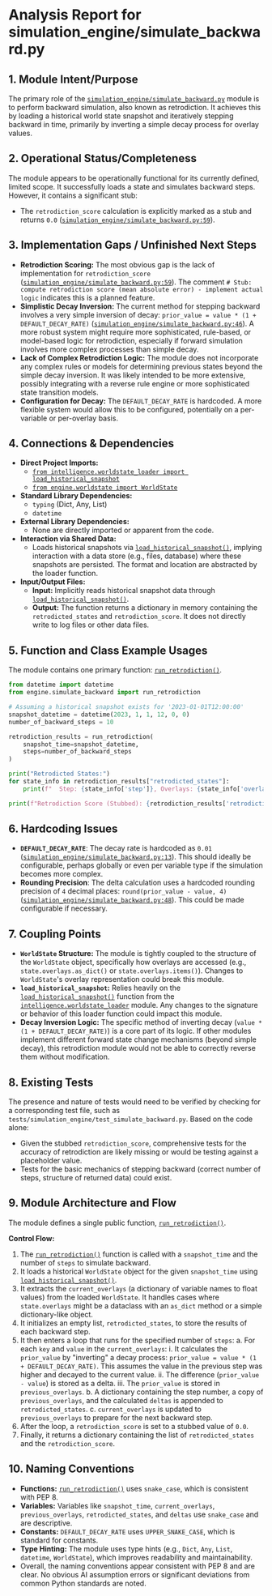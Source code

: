 # Analysis Report for simulation_engine/simulate_backward.py

## 1. Module Intent/Purpose

The primary role of the [`simulation_engine/simulate_backward.py`](simulation_engine/simulate_backward.py) module is to perform backward simulation, also known as retrodiction. It achieves this by loading a historical world state snapshot and iteratively stepping backward in time, primarily by inverting a simple decay process for overlay values.

## 2. Operational Status/Completeness

The module appears to be operationally functional for its currently defined, limited scope. It successfully loads a state and simulates backward steps. However, it contains a significant stub:
*   The `retrodiction_score` calculation is explicitly marked as a stub and returns `0.0` ([`simulation_engine/simulate_backward.py:59`](simulation_engine/simulate_backward.py:59)).

## 3. Implementation Gaps / Unfinished Next Steps

*   **Retrodiction Scoring:** The most obvious gap is the lack of implementation for `retrodiction_score` ([`simulation_engine/simulate_backward.py:59`](simulation_engine/simulate_backward.py:59)). The comment `# Stub: compute retrodiction score (mean absolute error) - implement actual logic` indicates this is a planned feature.
*   **Simplistic Decay Inversion:** The current method for stepping backward involves a very simple inversion of decay: `prior_value = value * (1 + DEFAULT_DECAY_RATE)` ([`simulation_engine/simulate_backward.py:46`](simulation_engine/simulate_backward.py:46)). A more robust system might require more sophisticated, rule-based, or model-based logic for retrodiction, especially if forward simulation involves more complex processes than simple decay.
*   **Lack of Complex Retrodiction Logic:** The module does not incorporate any complex rules or models for determining previous states beyond the simple decay inversion. It was likely intended to be more extensive, possibly integrating with a reverse rule engine or more sophisticated state transition models.
*   **Configuration for Decay:** The `DEFAULT_DECAY_RATE` is hardcoded. A more flexible system would allow this to be configured, potentially on a per-variable or per-overlay basis.

## 4. Connections & Dependencies

*   **Direct Project Imports:**
    *   [`from intelligence.worldstate_loader import load_historical_snapshot`](intelligence/worldstate_loader.py:10)
    *   [`from engine.worldstate import WorldState`](simulation_engine/worldstate.py:11)
*   **Standard Library Dependencies:**
    *   `typing` (Dict, Any, List)
    *   `datetime`
*   **External Library Dependencies:**
    *   None are directly imported or apparent from the code.
*   **Interaction via Shared Data:**
    *   Loads historical snapshots via [`load_historical_snapshot()`](intelligence/worldstate_loader.py:10:0), implying interaction with a data store (e.g., files, database) where these snapshots are persisted. The format and location are abstracted by the loader function.
*   **Input/Output Files:**
    *   **Input:** Implicitly reads historical snapshot data through [`load_historical_snapshot()`](intelligence/worldstate_loader.py:10:0).
    *   **Output:** The function returns a dictionary in memory containing the `retrodicted_states` and `retrodiction_score`. It does not directly write to log files or other data files.

## 5. Function and Class Example Usages

The module contains one primary function: [`run_retrodiction()`](simulation_engine/simulate_backward.py:15:0).

```python
from datetime import datetime
from engine.simulate_backward import run_retrodiction

# Assuming a historical snapshot exists for '2023-01-01T12:00:00'
snapshot_datetime = datetime(2023, 1, 1, 12, 0, 0)
number_of_backward_steps = 10

retrodiction_results = run_retrodiction(
    snapshot_time=snapshot_datetime,
    steps=number_of_backward_steps
)

print("Retrodicted States:")
for state_info in retrodiction_results["retrodicted_states"]:
    print(f"  Step: {state_info['step']}, Overlays: {state_info['overlays']}")

print(f"Retrodiction Score (Stubbed): {retrodiction_results['retrodiction_score']}")
```

## 6. Hardcoding Issues

*   **`DEFAULT_DECAY_RATE`**: The decay rate is hardcoded as `0.01` ([`simulation_engine/simulate_backward.py:13`](simulation_engine/simulate_backward.py:13)). This should ideally be configurable, perhaps globally or even per variable type if the simulation becomes more complex.
*   **Rounding Precision**: The delta calculation uses a hardcoded rounding precision of `4` decimal places: `round(prior_value - value, 4)` ([`simulation_engine/simulate_backward.py:48`](simulation_engine/simulate_backward.py:48)). This could be made configurable if necessary.

## 7. Coupling Points

*   **`WorldState` Structure:** The module is tightly coupled to the structure of the `WorldState` object, specifically how overlays are accessed (e.g., `state.overlays.as_dict()` or `state.overlays.items()`). Changes to `WorldState`'s overlay representation could break this module.
*   **`load_historical_snapshot`:** Relies heavily on the [`load_historical_snapshot()`](intelligence/worldstate_loader.py:10:0) function from the [`intelligence.worldstate_loader`](intelligence/worldstate_loader.py) module. Any changes to the signature or behavior of this loader function could impact this module.
*   **Decay Inversion Logic:** The specific method of inverting decay (`value * (1 + DEFAULT_DECAY_RATE)`) is a core part of its logic. If other modules implement different forward state change mechanisms (beyond simple decay), this retrodiction module would not be able to correctly reverse them without modification.

## 8. Existing Tests

The presence and nature of tests would need to be verified by checking for a corresponding test file, such as `tests/simulation_engine/test_simulate_backward.py`. Based on the code alone:
*   Given the stubbed `retrodiction_score`, comprehensive tests for the accuracy of retrodiction are likely missing or would be testing against a placeholder value.
*   Tests for the basic mechanics of stepping backward (correct number of steps, structure of returned data) could exist.

## 9. Module Architecture and Flow

The module defines a single public function, [`run_retrodiction()`](simulation_engine/simulate_backward.py:15:0).

**Control Flow:**
1.  The [`run_retrodiction()`](simulation_engine/simulate_backward.py:15:0) function is called with a `snapshot_time` and the number of `steps` to simulate backward.
2.  It loads a historical `WorldState` object for the given `snapshot_time` using [`load_historical_snapshot()`](intelligence/worldstate_loader.py:10:0).
3.  It extracts the `current_overlays` (a dictionary of variable names to float values) from the loaded `WorldState`. It handles cases where `state.overlays` might be a dataclass with an `as_dict` method or a simple dictionary-like object.
4.  It initializes an empty list, `retrodicted_states`, to store the results of each backward step.
5.  It then enters a loop that runs for the specified number of `steps`:
    a.  For each `key` and `value` in the `current_overlays`:
        i.  It calculates the `prior_value` by "inverting" a decay process: `prior_value = value * (1 + DEFAULT_DECAY_RATE)`. This assumes the value in the previous step was higher and decayed to the current value.
        ii. The difference (`prior_value - value`) is stored as a delta.
        iii. The `prior_value` is stored in `previous_overlays`.
    b.  A dictionary containing the step number, a copy of `previous_overlays`, and the calculated `deltas` is appended to `retrodicted_states`.
    c.  `current_overlays` is updated to `previous_overlays` to prepare for the next backward step.
6.  After the loop, a `retrodiction_score` is set to a stubbed value of `0.0`.
7.  Finally, it returns a dictionary containing the list of `retrodicted_states` and the `retrodiction_score`.

## 10. Naming Conventions

*   **Functions:** [`run_retrodiction()`](simulation_engine/simulate_backward.py:15:0) uses `snake_case`, which is consistent with PEP 8.
*   **Variables:** Variables like `snapshot_time`, `current_overlays`, `previous_overlays`, `retrodicted_states`, and `deltas` use `snake_case` and are descriptive.
*   **Constants:** `DEFAULT_DECAY_RATE` uses `UPPER_SNAKE_CASE`, which is standard for constants.
*   **Type Hinting:** The module uses type hints (e.g., `Dict`, `Any`, `List`, `datetime`, `WorldState`), which improves readability and maintainability.
*   Overall, the naming conventions appear consistent with PEP 8 and are clear. No obvious AI assumption errors or significant deviations from common Python standards are noted.